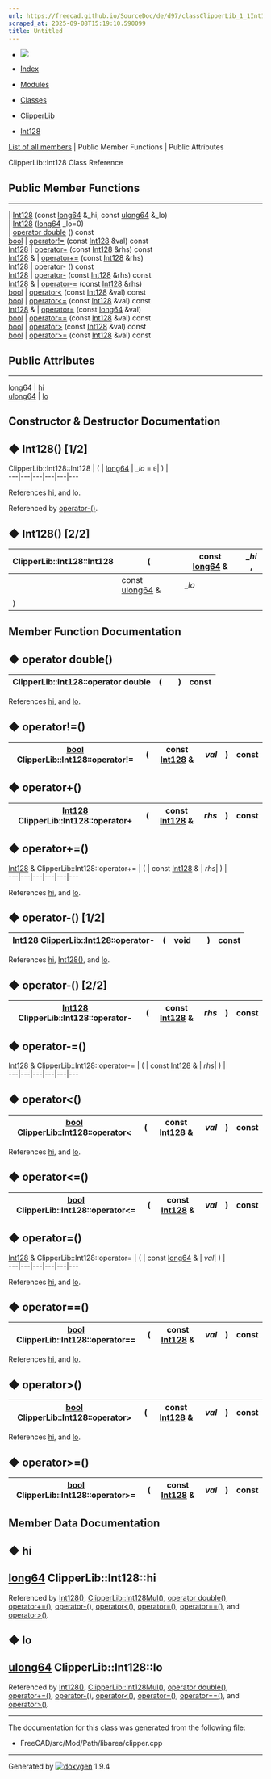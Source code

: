 ```yaml
---
url: https://freecad.github.io/SourceDoc/de/d97/classClipperLib_1_1Int128.html
scraped_at: 2025-09-08T15:19:10.590099
title: Untitled
---
```


  * [ ![](https://www.freecad.org/svg/logo-freecad.svg) ](https://freecadweb.org "FreeCAD")
  * [Index](../../index.html "Index")
  * [Modules](../../modules.html "Modules list")
  * [Classes](../../annotated.html "Annotated list")

  * [ClipperLib](../../df/db2/namespaceClipperLib.html)
  * [Int128](../../de/d97/classClipperLib_1_1Int128.html)

[List of all members](../../df/d33/classClipperLib_1_1Int128-members.html) | Public Member Functions | Public Attributes

ClipperLib::Int128 Class Reference

##  Public Member Functions  
  
---  
|
[Int128](../../de/d97/classClipperLib_1_1Int128.html#ac23a17a6a5ea143f0297b7ba0dd1830e)
(const
[long64](../../df/db2/namespaceClipperLib.html#a7fd564bf34d174b6c96e07d01e5e7a0a)
&_hi, const
[ulong64](../../df/db2/namespaceClipperLib.html#a031fec5e97eb7e08708f1cafa53a232d)
&_lo)  
|
[Int128](../../de/d97/classClipperLib_1_1Int128.html#acb7953a56e0ddb6d3245268e457f9e37)
([long64](../../df/db2/namespaceClipperLib.html#a7fd564bf34d174b6c96e07d01e5e7a0a)
_lo=0)  
| [operator
double](../../de/d97/classClipperLib_1_1Int128.html#aff43efe690619303c4b0a513834d5296)
() const  
[bool](../../d9/db9/classbool.html) | [operator!=](../../de/d97/classClipperLib_1_1Int128.html#ae7437e8f6dcb611e8b33e5e7c9c8fbc0) (const [Int128](../../de/d97/classClipperLib_1_1Int128.html) &val) const  
[Int128](../../de/d97/classClipperLib_1_1Int128.html) | [operator+](../../de/d97/classClipperLib_1_1Int128.html#ad32b1394a82ddf0d9f7da299b91212bd) (const [Int128](../../de/d97/classClipperLib_1_1Int128.html) &rhs) const  
[Int128](../../de/d97/classClipperLib_1_1Int128.html) & | [operator+=](../../de/d97/classClipperLib_1_1Int128.html#a03f0aa7a3e960c260dbd8bf0c16b905c) (const [Int128](../../de/d97/classClipperLib_1_1Int128.html) &rhs)  
[Int128](../../de/d97/classClipperLib_1_1Int128.html) | [operator-](../../de/d97/classClipperLib_1_1Int128.html#a10758b3c62928c3ed45298465b43992c) () const  
[Int128](../../de/d97/classClipperLib_1_1Int128.html) | [operator-](../../de/d97/classClipperLib_1_1Int128.html#a8e8d49476d9cecd1f585790f55dcd8da) (const [Int128](../../de/d97/classClipperLib_1_1Int128.html) &rhs) const  
[Int128](../../de/d97/classClipperLib_1_1Int128.html) & | [operator-=](../../de/d97/classClipperLib_1_1Int128.html#ab3fbc4ec0a8227d9f894678416684cef) (const [Int128](../../de/d97/classClipperLib_1_1Int128.html) &rhs)  
[bool](../../d9/db9/classbool.html) | [operator<](../../de/d97/classClipperLib_1_1Int128.html#ab55bb6a363e7ced8e5e64a1eefac6000) (const [Int128](../../de/d97/classClipperLib_1_1Int128.html) &val) const  
[bool](../../d9/db9/classbool.html) | [operator<=](../../de/d97/classClipperLib_1_1Int128.html#ab3667a2abe7b05841b8004496e4e5ddd) (const [Int128](../../de/d97/classClipperLib_1_1Int128.html) &val) const  
[Int128](../../de/d97/classClipperLib_1_1Int128.html) & | [operator=](../../de/d97/classClipperLib_1_1Int128.html#acf25c74e0da66626dfb3682229fdde24) (const [long64](../../df/db2/namespaceClipperLib.html#a7fd564bf34d174b6c96e07d01e5e7a0a) &val)  
[bool](../../d9/db9/classbool.html) | [operator==](../../de/d97/classClipperLib_1_1Int128.html#a8946a96471d06371fd5ea4f4f65cb4c9) (const [Int128](../../de/d97/classClipperLib_1_1Int128.html) &val) const  
[bool](../../d9/db9/classbool.html) | [operator>](../../de/d97/classClipperLib_1_1Int128.html#ac3d844564066e223483f9393ba050daa) (const [Int128](../../de/d97/classClipperLib_1_1Int128.html) &val) const  
[bool](../../d9/db9/classbool.html) | [operator>=](../../de/d97/classClipperLib_1_1Int128.html#af01cfcc3d7bdeffc25e2efb855cd196e) (const [Int128](../../de/d97/classClipperLib_1_1Int128.html) &val) const  
  
##  Public Attributes  
  
---  
[long64](../../df/db2/namespaceClipperLib.html#a7fd564bf34d174b6c96e07d01e5e7a0a) | [hi](../../de/d97/classClipperLib_1_1Int128.html#a167643d0860a14fb563e055511e15e14)  
[ulong64](../../df/db2/namespaceClipperLib.html#a031fec5e97eb7e08708f1cafa53a232d) | [lo](../../de/d97/classClipperLib_1_1Int128.html#a991b9da6e53c777a94fca640e505b258)  
  
## Constructor & Destructor Documentation

## ◆ Int128() [1/2]

ClipperLib::Int128::Int128  | ( | [long64](../../df/db2/namespaceClipperLib.html#a7fd564bf34d174b6c96e07d01e5e7a0a) | __lo_ = `0`| ) |   
---|---|---|---|---|---  
  
References
[hi](../../de/d97/classClipperLib_1_1Int128.html#a167643d0860a14fb563e055511e15e14),
and
[lo](../../de/d97/classClipperLib_1_1Int128.html#a991b9da6e53c777a94fca640e505b258).

Referenced by
[operator-()](../../de/d97/classClipperLib_1_1Int128.html#a10758b3c62928c3ed45298465b43992c).

## ◆ Int128() [2/2]

ClipperLib::Int128::Int128  | ( | const [long64](../../df/db2/namespaceClipperLib.html#a7fd564bf34d174b6c96e07d01e5e7a0a) & | __hi_ ,   
---|---|---|---  
|  | const [ulong64](../../df/db2/namespaceClipperLib.html#a031fec5e97eb7e08708f1cafa53a232d) & | __lo_  
| ) | |   
  
## Member Function Documentation

## ◆ operator double()

ClipperLib::Int128::operator double  | ( | | ) |  const  
---|---|---|---|---  
  
References
[hi](../../de/d97/classClipperLib_1_1Int128.html#a167643d0860a14fb563e055511e15e14),
and
[lo](../../de/d97/classClipperLib_1_1Int128.html#a991b9da6e53c777a94fca640e505b258).

## ◆ operator!=()

[bool](../../d9/db9/classbool.html) ClipperLib::Int128::operator!=  | ( | const [Int128](../../de/d97/classClipperLib_1_1Int128.html) & | _val_| ) |  const  
---|---|---|---|---|---  
  
## ◆ operator+()

[Int128](../../de/d97/classClipperLib_1_1Int128.html) ClipperLib::Int128::operator+  | ( | const [Int128](../../de/d97/classClipperLib_1_1Int128.html) & | _rhs_| ) |  const  
---|---|---|---|---|---  
  
## ◆ operator+=()

[Int128](../../de/d97/classClipperLib_1_1Int128.html) & ClipperLib::Int128::operator+=  | ( | const [Int128](../../de/d97/classClipperLib_1_1Int128.html) & | _rhs_| ) |   
---|---|---|---|---|---  
  
References
[hi](../../de/d97/classClipperLib_1_1Int128.html#a167643d0860a14fb563e055511e15e14),
and
[lo](../../de/d97/classClipperLib_1_1Int128.html#a991b9da6e53c777a94fca640e505b258).

## ◆ operator-() [1/2]

[Int128](../../de/d97/classClipperLib_1_1Int128.html) ClipperLib::Int128::operator-  | ( | void  | | ) |  const  
---|---|---|---|---|---  
  
References
[hi](../../de/d97/classClipperLib_1_1Int128.html#a167643d0860a14fb563e055511e15e14),
[Int128()](../../de/d97/classClipperLib_1_1Int128.html#acb7953a56e0ddb6d3245268e457f9e37),
and
[lo](../../de/d97/classClipperLib_1_1Int128.html#a991b9da6e53c777a94fca640e505b258).

## ◆ operator-() [2/2]

[Int128](../../de/d97/classClipperLib_1_1Int128.html) ClipperLib::Int128::operator-  | ( | const [Int128](../../de/d97/classClipperLib_1_1Int128.html) & | _rhs_| ) |  const  
---|---|---|---|---|---  
  
## ◆ operator-=()

[Int128](../../de/d97/classClipperLib_1_1Int128.html) & ClipperLib::Int128::operator-=  | ( | const [Int128](../../de/d97/classClipperLib_1_1Int128.html) & | _rhs_| ) |   
---|---|---|---|---|---  
  
## ◆ operator<()

[bool](../../d9/db9/classbool.html) ClipperLib::Int128::operator< | ( | const [Int128](../../de/d97/classClipperLib_1_1Int128.html) & | _val_| ) |  const  
---|---|---|---|---|---  
  
References
[hi](../../de/d97/classClipperLib_1_1Int128.html#a167643d0860a14fb563e055511e15e14),
and
[lo](../../de/d97/classClipperLib_1_1Int128.html#a991b9da6e53c777a94fca640e505b258).

## ◆ operator<=()

[bool](../../d9/db9/classbool.html) ClipperLib::Int128::operator<=  | ( | const [Int128](../../de/d97/classClipperLib_1_1Int128.html) & | _val_| ) |  const  
---|---|---|---|---|---  
  
## ◆ operator=()

[Int128](../../de/d97/classClipperLib_1_1Int128.html) & ClipperLib::Int128::operator=  | ( | const [long64](../../df/db2/namespaceClipperLib.html#a7fd564bf34d174b6c96e07d01e5e7a0a) & | _val_| ) |   
---|---|---|---|---|---  
  
References
[hi](../../de/d97/classClipperLib_1_1Int128.html#a167643d0860a14fb563e055511e15e14),
and
[lo](../../de/d97/classClipperLib_1_1Int128.html#a991b9da6e53c777a94fca640e505b258).

## ◆ operator==()

[bool](../../d9/db9/classbool.html) ClipperLib::Int128::operator==  | ( | const [Int128](../../de/d97/classClipperLib_1_1Int128.html) & | _val_| ) |  const  
---|---|---|---|---|---  
  
References
[hi](../../de/d97/classClipperLib_1_1Int128.html#a167643d0860a14fb563e055511e15e14),
and
[lo](../../de/d97/classClipperLib_1_1Int128.html#a991b9da6e53c777a94fca640e505b258).

## ◆ operator>()

[bool](../../d9/db9/classbool.html) ClipperLib::Int128::operator> | ( | const [Int128](../../de/d97/classClipperLib_1_1Int128.html) & | _val_| ) |  const  
---|---|---|---|---|---  
  
References
[hi](../../de/d97/classClipperLib_1_1Int128.html#a167643d0860a14fb563e055511e15e14),
and
[lo](../../de/d97/classClipperLib_1_1Int128.html#a991b9da6e53c777a94fca640e505b258).

## ◆ operator>=()

[bool](../../d9/db9/classbool.html) ClipperLib::Int128::operator>=  | ( | const [Int128](../../de/d97/classClipperLib_1_1Int128.html) & | _val_| ) |  const  
---|---|---|---|---|---  
  
## Member Data Documentation

## ◆ hi

[long64](../../df/db2/namespaceClipperLib.html#a7fd564bf34d174b6c96e07d01e5e7a0a)
ClipperLib::Int128::hi  
---  
  
Referenced by
[Int128()](../../de/d97/classClipperLib_1_1Int128.html#acb7953a56e0ddb6d3245268e457f9e37),
[ClipperLib::Int128Mul()](../../df/db2/namespaceClipperLib.html#a54fd38efeb2ae1bb84d1390bff3cf6bc),
[operator
double()](../../de/d97/classClipperLib_1_1Int128.html#aff43efe690619303c4b0a513834d5296),
[operator+=()](../../de/d97/classClipperLib_1_1Int128.html#a03f0aa7a3e960c260dbd8bf0c16b905c),
[operator-()](../../de/d97/classClipperLib_1_1Int128.html#a10758b3c62928c3ed45298465b43992c),
[operator<()](../../de/d97/classClipperLib_1_1Int128.html#ab55bb6a363e7ced8e5e64a1eefac6000),
[operator=()](../../de/d97/classClipperLib_1_1Int128.html#acf25c74e0da66626dfb3682229fdde24),
[operator==()](../../de/d97/classClipperLib_1_1Int128.html#a8946a96471d06371fd5ea4f4f65cb4c9),
and
[operator>()](../../de/d97/classClipperLib_1_1Int128.html#ac3d844564066e223483f9393ba050daa).

## ◆ lo

[ulong64](../../df/db2/namespaceClipperLib.html#a031fec5e97eb7e08708f1cafa53a232d)
ClipperLib::Int128::lo  
---  
  
Referenced by
[Int128()](../../de/d97/classClipperLib_1_1Int128.html#acb7953a56e0ddb6d3245268e457f9e37),
[ClipperLib::Int128Mul()](../../df/db2/namespaceClipperLib.html#a54fd38efeb2ae1bb84d1390bff3cf6bc),
[operator
double()](../../de/d97/classClipperLib_1_1Int128.html#aff43efe690619303c4b0a513834d5296),
[operator+=()](../../de/d97/classClipperLib_1_1Int128.html#a03f0aa7a3e960c260dbd8bf0c16b905c),
[operator-()](../../de/d97/classClipperLib_1_1Int128.html#a10758b3c62928c3ed45298465b43992c),
[operator<()](../../de/d97/classClipperLib_1_1Int128.html#ab55bb6a363e7ced8e5e64a1eefac6000),
[operator=()](../../de/d97/classClipperLib_1_1Int128.html#acf25c74e0da66626dfb3682229fdde24),
[operator==()](../../de/d97/classClipperLib_1_1Int128.html#a8946a96471d06371fd5ea4f4f65cb4c9),
and
[operator>()](../../de/d97/classClipperLib_1_1Int128.html#ac3d844564066e223483f9393ba050daa).

* * *

The documentation for this class was generated from the following file:

  * FreeCAD/src/Mod/Path/libarea/clipper.cpp

* * *

Generated by
[![doxygen](../../doxygen.svg)](https://www.doxygen.org/index.html) 1.9.4

